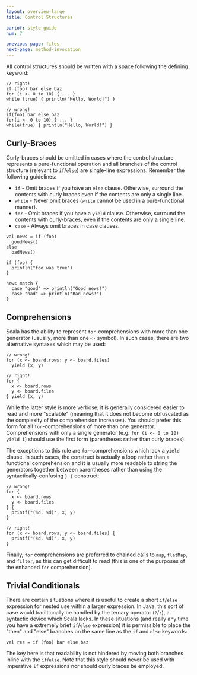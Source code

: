 ```yaml
---
layout: overview-large
title: Control Structures

partof: style-guide
num: 7

previous-page: files
next-page: method-invocation
---
```


All control structures should be written with a space following the
defining keyword:

    // right!
    if (foo) bar else baz
    for (i <- 0 to 10) { ... }
    while (true) { println("Hello, World!") }

    // wrong!
    if(foo) bar else baz
    for(i <- 0 to 10) { ... }
    while(true) { println("Hello, World!") }


## Curly-Braces

Curly-braces should be omitted in cases where the control structure
represents a pure-functional operation and all branches of the control
structure (relevant to `if`/`else`) are single-line expressions.
Remember the following guidelines:

-   `if` - Omit braces if you have an `else` clause. Otherwise, surround
    the contents with curly braces even if the contents are only a
    single line.
-   `while` - Never omit braces (`while` cannot be used in a
    pure-functional manner).
-   `for` - Omit braces if you have a `yield` clause. Otherwise,
    surround the contents with curly-braces, even if the contents are
    only a single line.
-   `case` - Always omit braces in case clauses.

<!-- necessary to separate the following example from the above bullet list -->

    val news = if (foo)
      goodNews()
    else
      badNews()

    if (foo) {
      println("foo was true")
    }

    news match {
      case "good" => println("Good news!")
      case "bad" => println("Bad news!")
    }

## Comprehensions

Scala has the ability to represent `for`-comprehensions with more than
one generator (usually, more than one `<-` symbol). In such cases, there
are two alternative syntaxes which may be used:

    // wrong!
    for (x <- board.rows; y <- board.files)
      yield (x, y)

    // right!
    for {
      x <- board.rows
      y <- board.files
    } yield (x, y)

While the latter style is more verbose, it is generally considered
easier to read and more "scalable" (meaning that it does not become
obfuscated as the complexity of the comprehension increases). You should
prefer this form for all `for`-comprehensions of more than one
generator. Comprehensions with only a single generator (e.g.
`for (i <- 0 to 10) yield i`) should use the first form (parentheses
rather than curly braces).

The exceptions to this rule are `for`-comprehensions which lack a
`yield` clause. In such cases, the construct is actually a loop rather
than a functional comprehension and it is usually more readable to
string the generators together between parentheses rather than using the
syntactically-confusing `} {` construct:

    // wrong!
    for {
      x <- board.rows
      y <- board.files
    } {
      printf("(%d, %d)", x, y)
    }

    // right!
    for (x <- board.rows; y <- board.files) {
      printf("(%d, %d)", x, y)
    }

Finally, `for` comprehensions are preferred to chained calls to `map`,
`flatMap`, and `filter`, as this can get difficult to read (this is one
of the purposes of the enhanced `for` comprehension).

## Trivial Conditionals

There are certain situations where it is useful to create a short
`if`/`else` expression for nested use within a larger expression. In
Java, this sort of case would traditionally be handled by the ternary
operator (`?`/`:`), a syntactic device which Scala lacks. In these
situations (and really any time you have a extremely brief `if`/`else`
expression) it is permissible to place the "then" and "else" branches on
the same line as the `if` and `else` keywords:

    val res = if (foo) bar else baz

The key here is that readability is not hindered by moving both branches
inline with the `if`/`else`. Note that this style should never be used
with imperative `if` expressions nor should curly braces be employed.
